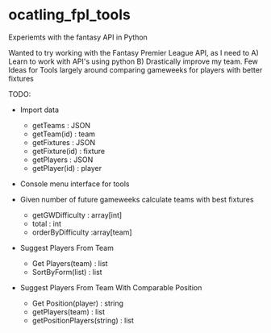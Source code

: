 # ocatling_fpl_tools
Experiemts with the fantasy API in Python

Wanted to try working with the Fantasy Premier League API, as I need to A) Learn to work with API's using python B) Drastically improve my team. 
Few Ideas for Tools largely around comparing gameweeks for players with better fixtures

TODO:
- Import data
  - getTeams : JSON
  - getTeam(id) : team
  - getFixtures : JSON
  - getFixture(id) : fixture
  - getPlayers : JSON
  - getPlayer(id) : player

- Console menu interface for tools

- Given number of future gameweeks calculate teams with best fixtures
  - getGWDifficulty : array[int]
  - total : int
  - orderByDifficulty :array[team]

- Suggest Players From Team
  - Get Players(team) : list<player>
  - SortByForm(list<players>) : list<players>

- Suggest Players From Team With Comparable Position
  - Get Position(player) : string
  - getPlayers(team) : list<player>
  - getPositionPlayers(string) : list<player>
